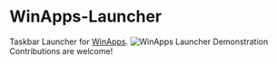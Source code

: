# WinApps-Launcher
Taskbar Launcher for [WinApps](https://github.com/winapps-org/winapps).
![WinApps Launcher Demonstration](demo.gif)
Contributions are welcome!
